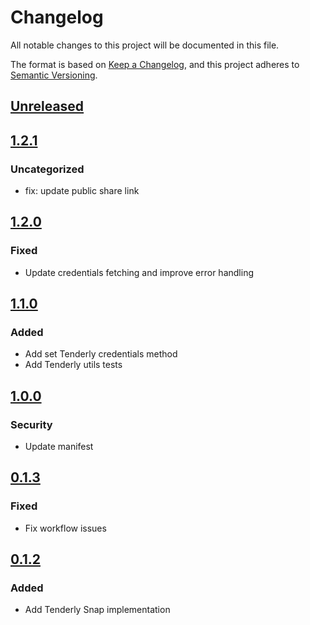 # Changelog
All notable changes to this project will be documented in this file.

The format is based on [Keep a Changelog](https://keepachangelog.com/en/1.0.0/),
and this project adheres to [Semantic Versioning](https://semver.org/spec/v2.0.0.html).

## [Unreleased]

## [1.2.1]
### Uncategorized
- fix: update public share link

## [1.2.0]
### Fixed
- Update credentials fetching and improve error handling

## [1.1.0]
### Added
- Add set Tenderly credentials method
- Add Tenderly utils tests

## [1.0.0]
### Security
- Update manifest

## [0.1.3]
### Fixed
- Fix workflow issues

## [0.1.2]
### Added
- Add Tenderly Snap implementation

[Unreleased]: https://github.com/Tenderly/tenderly-snap/compare/v1.2.1...HEAD
[1.2.1]: https://github.com/Tenderly/tenderly-snap/compare/v1.2.0...v1.2.1
[1.2.0]: https://github.com/Tenderly/tenderly-snap/compare/v1.1.0...v1.2.0
[1.1.0]: https://github.com/Tenderly/tenderly-snap/compare/v1.0.0...v1.1.0
[1.0.0]: https://github.com/Tenderly/tenderly-snap/compare/v0.1.3...v1.0.0
[0.1.3]: https://github.com/Tenderly/tenderly-snap/compare/v0.1.2...v0.1.3
[0.1.2]: https://github.com/Tenderly/tenderly-snap/releases/tag/v0.1.2
